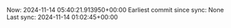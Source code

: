 Now: 2024-11-14 05:40:21.913950+00:00 Earliest commit since sync: None Last sync: 2024-11-14 01:02:45+00:00
